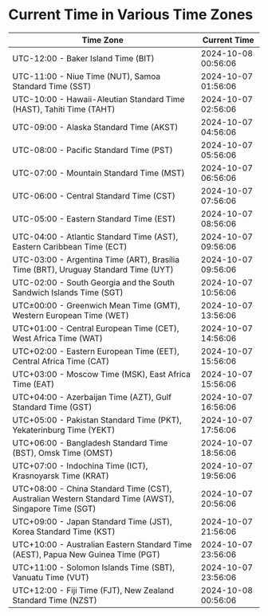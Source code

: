 # Current Time in Various Time Zones

| Time Zone | Current Time |
|-----------|--------------|
| UTC-12:00 - Baker Island Time (BIT) | 2024-10-08 00:56:06 |
| UTC-11:00 - Niue Time (NUT), Samoa Standard Time (SST) | 2024-10-07 01:56:06 |
| UTC-10:00 - Hawaii-Aleutian Standard Time (HAST), Tahiti Time (TAHT) | 2024-10-07 02:56:06 |
| UTC-09:00 - Alaska Standard Time (AKST) | 2024-10-07 04:56:06 |
| UTC-08:00 - Pacific Standard Time (PST) | 2024-10-07 05:56:06 |
| UTC-07:00 - Mountain Standard Time (MST) | 2024-10-07 06:56:06 |
| UTC-06:00 - Central Standard Time (CST) | 2024-10-07 07:56:06 |
| UTC-05:00 - Eastern Standard Time (EST) | 2024-10-07 08:56:06 |
| UTC-04:00 - Atlantic Standard Time (AST), Eastern Caribbean Time (ECT) | 2024-10-07 09:56:06 |
| UTC-03:00 - Argentina Time (ART), Brasília Time (BRT), Uruguay Standard Time (UYT) | 2024-10-07 09:56:06 |
| UTC-02:00 - South Georgia and the South Sandwich Islands Time (SGT) | 2024-10-07 10:56:06 |
| UTC±00:00 - Greenwich Mean Time (GMT), Western European Time (WET) | 2024-10-07 13:56:06 |
| UTC+01:00 - Central European Time (CET), West Africa Time (WAT) | 2024-10-07 14:56:06 |
| UTC+02:00 - Eastern European Time (EET), Central Africa Time (CAT) | 2024-10-07 15:56:06 |
| UTC+03:00 - Moscow Time (MSK), East Africa Time (EAT) | 2024-10-07 15:56:06 |
| UTC+04:00 - Azerbaijan Time (AZT), Gulf Standard Time (GST) | 2024-10-07 16:56:06 |
| UTC+05:00 - Pakistan Standard Time (PKT), Yekaterinburg Time (YEKT) | 2024-10-07 17:56:06 |
| UTC+06:00 - Bangladesh Standard Time (BST), Omsk Time (OMST) | 2024-10-07 18:56:06 |
| UTC+07:00 - Indochina Time (ICT), Krasnoyarsk Time (KRAT) | 2024-10-07 19:56:06 |
| UTC+08:00 - China Standard Time (CST), Australian Western Standard Time (AWST), Singapore Time (SGT) | 2024-10-07 20:56:06 |
| UTC+09:00 - Japan Standard Time (JST), Korea Standard Time (KST) | 2024-10-07 21:56:06 |
| UTC+10:00 - Australian Eastern Standard Time (AEST), Papua New Guinea Time (PGT) | 2024-10-07 23:56:06 |
| UTC+11:00 - Solomon Islands Time (SBT), Vanuatu Time (VUT) | 2024-10-07 23:56:06 |
| UTC+12:00 - Fiji Time (FJT), New Zealand Standard Time (NZST) | 2024-10-08 00:56:06 |
